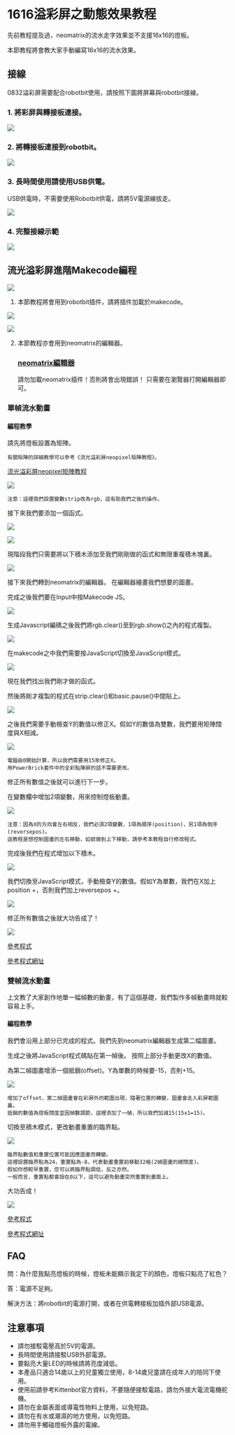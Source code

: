 # 1616溢彩屏之動態效果教程

先前教程提及過，neomatrix的流水走字效果並不支援16x16的燈板。

本節教程將會教大家手動編寫16x16的流水效果。

## 接線

0832溢彩屏需要配合robotbit使用，請按照下圖將屏幕與robotbit接線。

### 1. 將彩屏與轉接板連接。

![](./LEDMatrixT1/matrixtoadapter.jpg)

### 2. 將轉接板連接到robotbit。

![](./LEDMatrixT3/adaptertorobotbit.png)

### 3. 長時間使用請使用USB供電。

USB供電時，不需要使用Robotbit供電，請將5V電源線拔走。

![](./LEDMatrix/usb.jpg)

### 4. 完整接線示範

![](./LEDMatrix/usbpower.jpg)

## 流光溢彩屏進階Makecode編程

![](./images/mcbanner.png)

1. 本節教程將會用到robotbit插件，請將插件加載於makecode。

![](./LEDMatrixT1/2.png) 

![](./LEDMatrixT1/1.png) 

2. 本節教程亦會用到neomatrix的編輯器。

    ### [neomatrix編輯器](https://kittenbot.github.io/pxt-neomatrix/index.html)
    


    請勿加載neomatrix插件！否則將會出現錯誤！
    只需要在瀏覽器打開編輯器即可。

### 單幀流水動畫

#### 編程教學

請先將燈板設置為矩陣。

    有關矩陣的詳細教學可以參考《流光溢彩屏neopixel矩陣教程》。
    
[流光溢彩屏neopixel矩陣教程](./LEDMatrixT3.md)

![](./LEDMatrixT4/code1.png)

    注意：這裡我們設置變數strip改為rgb，這有助我們之後的操作。

接下來我們要添加一個函式。

![](./LEDMatrixT4/function1.png)

![](./LEDMatrixT4/function3.png)

現階段我們只需要將以下積木添加至我們剛剛做的函式和無限重複積木塊裏。

![](./LEDMatrixT4/code2.png)

接下來我們轉到neomatrix的編輯器。
在編輯器繪畫我們想要的圖畫。

完成之後我們要在Input中按Makecode JS。

![](./LEDMatrixT4/editor1.png)

生成Javascript編碼之後我們將rgb.clear()至到rgb.show()之內的程式複製。

![](./LEDMatrixT4/editor2.png)
        
在makecode之中我們需要按JavaScript切換至JavaScript模式。

![](./LEDMatrixT4/editor3.png)

現在我們找出我們剛才做的函式。

然後將剛才複製的程式在strip.clear()和basic.pause()中間貼上。

![](./LEDMatrixT4/js2.png)

之後我們需要手動檢查Y的數值以修正X。假如Y的數值為雙數，我們要用矩陣闊度與X相減。

![](./LEDMatrixT4/js1.png)

    電腦由0開始計算，所以我們需要用15來修正X。
    用PowerBrick套件中的全彩點陣屏的話不需要更改。

修正所有數值之後就可以進行下一步。

在變數欄中增加2項變數，用來控制燈板動畫。

![](./LEDMatrixT4/editor4.png)

    注意：因為X的方向會左右相反，我們必須2項變數，1項為順序(position)，另1項為倒序(reversepos)。
    這教程是想控制圖畫的左右移動，如欲做到上下移動，請參考本教程自行修改程式。

完成後我們在程式增加以下積木。

![](./LEDMatrixT4/code3.png)

我們切換至JavaScript模式，手動檢查Y的數值。假如Y為單數，我們在X加上position +，否則我們加上reversepos +。

![](./LEDMatrixT4/js3.png)

修正所有數值之後就大功告成了！

![](./LEDMatrixT4/1frame.gif)

[參考程式](https://bit.ly/LEDMatrixT4_01Hex)

[參考程式網址](https://makecode.microbit.org/_dtwYPt8zvXEp)

### 雙幀流水動畫

上文教了大家創作地單一幅幀數的動畫，有了這個基礎，我們製作多幀動畫時就較容易上手。

#### 編程教學

我們會沿用上部分已完成的程式。我們先到neomatrix編輯器生成第二幅圖畫。

生成之後將JavaScript程式碼貼在第一幀後。 按照上部分手動更改X的數值。

為第二幀圖畫增添一個抵銷(offset)。Y為單數的時候要-15，否則+15。

![](./LEDMatrixT4/js4.png)

    增加了offset，第二幀圖畫會在彩屏外的範圍出現，隨著位置的轉變，圖畫會走入彩屏範圍裏。
    抵銷的數值為燈板闊度並因幀數調節，這裡添加了一幀，所以我們加減15(15x1=15)。

切換至積木模式，更改動畫重置的臨界點。

![](./LEDMatrixT4/code4.png)


    臨界點數值和重置位置可能因應圖畫而轉變。
    這裡設置臨界點為24，重置點為-8，代表動畫重置前移動32格(2幀圖畫的總闊度)。
    假如你想較早重置，您可以將臨界點調低，反之亦然。
    一般而言，重置點都會設在0以下，這可以避免動畫突然重置到畫面上。

大功告成！

![](./LEDMatrixT4/2frame.gif)

[參考程式](https://bit.ly/LEDMatrixT4_02Hex)

[參考程式網址](https://makecode.microbit.org/_AxqhpeafJ8jv)

## FAQ

問：為什麼我點亮燈板的時候，燈板未能顯示我定下的顏色，燈板只點亮了紅色？

答：電源不足夠。

解決方法：將robotbit的電源打開，或者在供電轉接板加插外部USB電源。

## 注意事項
- 請勿接駁電壓高於5V的電源。
- 長時間使用請接駁USB外部電源。
- 要點亮大量LED的時候請將亮度減低。
- 本產品只適合14歲以上的兒童獨立使用，8-14歲兒童請在成年人的陪同下使用。
- 使用前請參考Kittenbot官方資料，不要隨便接駁電路，請勿外接大電流電機舵機。
- 請勿在金屬表面或導電性物料上使用，以免短路。
- 請勿在有水或潮濕的地方使用，以免短路。
- 請勿用手觸碰燈板外露的電線。    
